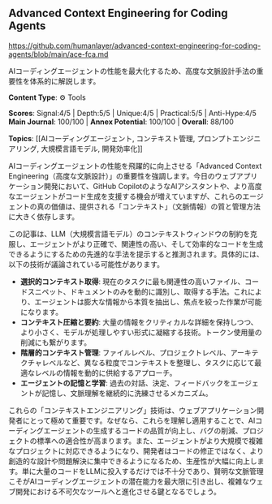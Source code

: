 ## Advanced Context Engineering for Coding Agents

https://github.com/humanlayer/advanced-context-engineering-for-coding-agents/blob/main/ace-fca.md

AIコーディングエージェントの性能を最大化するため、高度な文脈設計手法の重要性を体系的に解説します。

**Content Type**: ⚙️ Tools

**Scores**: Signal:4/5 | Depth:5/5 | Unique:4/5 | Practical:5/5 | Anti-Hype:4/5
**Main Journal**: 100/100 | **Annex Potential**: 100/100 | **Overall**: 88/100

**Topics**: [[AIコーディングエージェント, コンテキスト管理, プロンプトエンジニアリング, 大規模言語モデル, 開発効率化]]

AIコーディングエージェントの性能を飛躍的に向上させる「Advanced Context Engineering（高度な文脈設計）」の重要性を強調します。今日のウェブアプリケーション開発において、GitHub CopilotのようなAIアシスタントや、より高度なエージェントがコード生成を支援する機会が増えていますが、これらのエージェントの真の価値は、提供される「コンテキスト」（文脈情報）の質と管理方法に大きく依存します。

この記事は、LLM（大規模言語モデル）のコンテキストウィンドウの制約を克服し、エージェントがより正確で、関連性の高い、そして効率的なコードを生成できるようにするための先進的な手法を提示すると推測されます。具体的には、以下の技術が議論されている可能性があります。

*   **選択的コンテキスト取得**: 現在のタスクに最も関連性の高いファイル、コードスニペット、ドキュメントのみを動的に識別し、取得する手法。これにより、エージェントは膨大な情報から本質を抽出し、焦点を絞った作業が可能になります。
*   **コンテキスト圧縮と要約**: 大量の情報をクリティカルな詳細を保持しつつ、より小さく、モデルが処理しやすい形式に凝縮する技術。トークン使用量の削減にも繋がります。
*   **階層的コンテキスト管理**: ファイルレベル、プロジェクトレベル、アーキテクチャレベルなど、異なる粒度でコンテキストを整理し、タスクに応じて最適なレベルの情報を動的に供給するアプローチ。
*   **エージェントの記憶と学習**: 過去の対話、決定、フィードバックをエージェントが記憶し、文脈理解を継続的に洗練させるメカニズム。

これらの「コンテキストエンジニアリング」技術は、ウェブアプリケーション開発者にとって極めて重要です。なぜなら、これらを理解し適用することで、AIコーディングエージェントの生成するコードの品質が向上し、バグの削減、プロジェクトの標準への適合性が高まります。また、エージェントがより大規模で複雑なプロジェクトに対応できるようになり、開発者はコードの修正ではなく、より創造的な設計や問題解決に集中できるようになるため、生産性が大幅に向上します。単に大量のコードをLLMに投入するだけでは不十分であり、賢明な文脈管理こそがAIコーディングエージェントの潜在能力を最大限に引き出し、複雑なウェブ開発における不可欠なツールへと進化させる鍵となるでしょう。